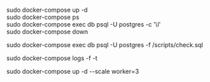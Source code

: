sudo docker-compose up -d  
sudo docker-compose ps  
sudo docker-compose exec db psql -U postgres -c '\l'  
sudo docker-compose down  

sudo docker-compose exec db psql -U postgres -f /scripts/check.sql  

sudo docker-compose logs -f -t  

sudo docker-compose up -d --scale worker=3  


